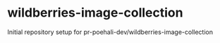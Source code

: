 # wildberries-image-collection

Initial repository setup for pr-poehali-dev/wildberries-image-collection